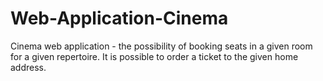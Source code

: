 # Web-Application-Cinema
 Cinema web application - the possibility of booking seats in a given room for a given repertoire. It is possible to order a ticket to the given home address.
